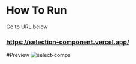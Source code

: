 # How To Run

Go to URL below
### https://selection-component.vercel.app/

#Preview
![select-comps](https://user-images.githubusercontent.com/113334783/221343355-f6d6d076-5d2b-47d2-9d3b-f2a37bb93ae0.png)
